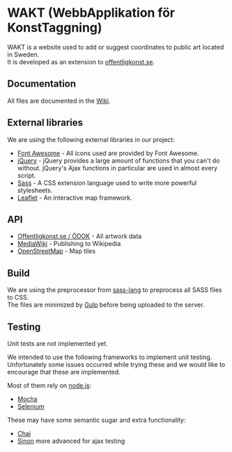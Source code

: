 # WAKT (WebbApplikation för KonstTaggning)

WAKT is a website used to add or suggest coordinates to public art located in Sweden.    
It is developed as an extension to [offentligkonst.se](offentligkonst.se).

## Documentation

All files are documented in the [Wiki](https://github.com/MVKVT16/WAKT/wiki).

## External libraries

We are using the following external libraries in our project:    
* [Font Awesome](https://fortawesome.github.io/Font-Awesome/) - All icons used are provided by Font Awesome.
* [jQuery](https://jquery.com/) - jQuery provides a large amount of functions that you can't do without. jQuery's Ajax functions in particular are used in almost every script.
* [Sass](http://sass-lang.com/) - A CSS extension language used to write more powerful stylesheets.
* [Leaflet](http://leafletjs.com/) - An interactive map framework.

## API

* [Offentligkonst.se / ÖDOK](http://offentligkonst.se/api/) - All artwork data
* [MediaWiki](https://www.mediawiki.org/wiki/API:Main_page) - Publishing to Wikipedia
* [OpenStreetMap](http://wiki.openstreetmap.org/) - Map tiles

## Build

We are using the preprocessor from [sass-lang](http://sass-lang.com) to preprocess all SASS files to CSS.    
The files are minimized by [Gulp](http://gulpjs.com) before being uploaded to the server.

## Testing

Unit tests are not implemented yet.

We intended to use the following frameworks to implement unit testing.
Unfortunately some issues occurred while trying these and we would like to encourage that these are implemented.

Most of them rely on [node.js](https://nodejs.org/en/):
- [Mocha](https://mochajs.org)
- [Selenium](http://www.seleniumhq.org)

These may have some semantic sugar and extra functionality:
- [Chai](http://chaijs.com)
- [Sinon](http://sinonjs.org) more advanced for ajax testing
